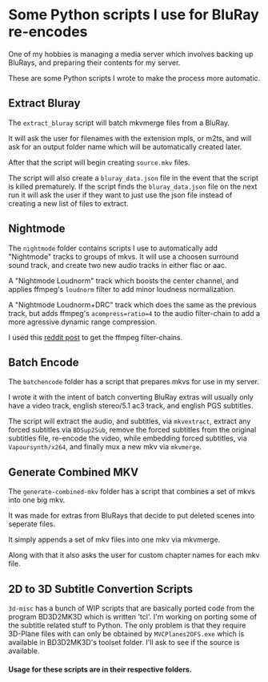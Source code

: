 # Some Python scripts I use for BluRay re-encodes

One of my hobbies is managing a media server which involves backing up BluRays,
and preparing their contents for my server.

These are some Python scripts I wrote to make the process more automatic.

## Extract Bluray

The `extract_bluray` script will batch mkvmerge files from a BluRay.

It will ask the user for filenames with the extension mpls, or m2ts,
and will ask for an output folder name which will be automatically created later.

After that the script will begin creating `source.mkv` files.

The script will also create a `bluray_data.json` file in the event that the script
is killed prematurely.  If the script finds the `bluray_data.json` file on the next run
it will ask the user if they want to just use the json file instead of creating a new list
of files to extract.

## Nightmode

The `nightmode` folder contains scripts I use to automatically add
"Nightmode" tracks to groups of mkvs.  It will use a choosen surround
sound track, and create two new audio tracks in either flac or aac.

A "Nightmode Loudnorm" track which boosts the center channel, and applies
ffmpeg's `loudnorm` filter to add minor loudness normalization.

A "Nightmode Loudnorm+DRC" track which does the same as the previous track,
but adds ffmpeg's `acompress=ratio=4` to the audio filter-chain to add
a more agressive dynamic range compression.

I used this [reddit post](https://www.reddit.com/r/PleX/comments/9rc7sp/thought_id_share_some_ffmpeg_scripts_i_made_to/)
to get the ffmpeg filter-chains.

## Batch Encode

The `batchencode` folder has a script that prepares mkvs for use in my server.

I wrote it with the intent of batch converting BluRay extras will usually
only have a video track, english stereo/5.1 ac3 track, and english PGS subtitles.

The script will extract the audio, and subtitles, via `mkvextract`, extract
any forced subtitles via `BDSup2Sub`, remove the forced subtitles from the original
subtitles file, re-encode the video, while embedding forced subtitles, via `Vapoursynth/x264`,
and finally mux a new mkv via `mkvmerge`.

## Generate Combined MKV

The `generate-combined-mkv` folder has a script that combines a set of mkvs into
one big mkv.

It was made for extras from BluRays that decide to put deleted scenes into seperate
files.

It simply appends a set of mkv files into one mkv via mkvmerge.

Along with that it also asks the user for custom chapter names for each mkv file.

## 2D to 3D Subtitle Convertion Scripts

`3d-misc` has a bunch of WIP scripts that are basically ported code from
the program BD3D2MK3D which is written 'tcl'.  I'm working on porting some
of the subtitle related stuff to Python.  The only problem is that they require
3D-Plane files with can only be obtained by `MVCPlanes2OFS.exe` which is
available in BD3D2MK3D's toolset folder.  I'll ask to see if the source is available.

#### Usage for these scripts are in their respective folders.
